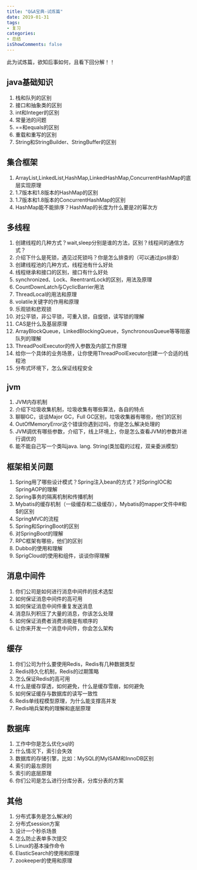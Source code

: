 ```yaml
---
title: "Q&A宝典-试炼篇"
date: 2019-01-31
tags:
- 复习
categories:
- 总结
isShowComments: false
---
```


<Boxx/>

此为试炼篇，欲知后事如何，且看下回分解！！

<!-- more -->

## java基础知识
1. 栈和队列的区别
2. 接口和抽象类的区别
3. int和Integer的区别
4. 常量池的问题
5. ==和equals的区别
6. 重载和重写的区别
7. String和StringBuilder、StringBuffer的区别

## 集合框架
1. ArrayList,LinkedList,HashMap,LinkedHashMap,ConcurrentHashMap的底层实现原理
2. 1.7版本和1.8版本的HashMap的区别
3. 1.7版本和1.8版本的ConcurrentHashMap的区别
4. HashMap能不能排序？HashMap的长度为什么要是2的幂次方

## 多线程
1. 创建线程的几种方式？wait,sleep分别是谁的方法，区别？线程间的通信方式？
2. 介绍下什么是死锁，遇见过死锁吗？你是怎么排查的（可以通过jps排查）
3. 创建线程池的几种方式，线程池有什么好处
4. 线程继承和接口的区别，接口有什么好处
5. synchronized、Lock、ReentrantLock的区别，用法及原理
6. CountDownLatch与CyclicBarrier用法
7. ThreadLocal的用法和原理
8. volatile关键字的作用和原理
9. 乐观锁和悲观锁
10. 对公平锁，非公平锁，可重入锁，自旋锁，读写锁的理解
11. CAS是什么及基层原理
12. ArrayBlockQueue，LinkedBlockingQueue，SynchronousQueue等等阻塞队列的理解
13. ThreadPoolExecutor的传入参数及内部工作原理
14. 给你一个具体的业务场景，让你使用ThreadPoolExecutor创建一个合适的线程池
15. 分布式环境下，怎么保证线程安全

## jvm
1. JVM内存机制
2. 介绍下垃圾收集机制，垃圾收集有哪些算法，各自的特点
3. 聊聊GC，谈谈Major GC，Full GC区别，垃圾收集器有哪些，他们的区别
4. OutOfMemoryError这个错误你遇到过吗，你是怎么解决处理的
5. JVM调优有哪些参数，介绍下，线上环境上，你是怎么查看JVM的参数并进行调优的
6. 能不能自己写一个类叫java. lang. String(类加载的过程，双亲委派模型)

## 框架相关问题
1. Spring用了哪些设计模式？Spring注入bean的方式？对SpringIOC和SpringAOP的理解
2. Spring事务的隔离机制和传播机制
3. Mybatis的缓存机制（一级缓存和二级缓存），Mybatis的mapper文件中#和$的区别
4. SpringMVC的流程
5. Spring和SpringBoot的区别
6. 对SpringBoot的理解
7. RPC框架有哪些，他们的区别
8. Dubbo的使用和理解
9. SprigCloud的使用和组件，谈谈你得理解

## 消息中间件
1. 你们公司是如何进行消息中间件的技术选型
2. 如何保证消息中间件的高可用
3. 如何保证消息中间件重复发送消息
4. 消息队列积压了大量的消息，你该怎么处理
5. 如何保证消费者消费消极是有顺序的
6. 让你来开发一个消息中间件，你会怎么架构

## 缓存
1. 你们公司为什么要使用Redis，Redis有几种数据类型
2. Redis持久化机制，Redis的过期策略
3. 怎么保证Redis的高可用
4. 什么是缓存穿透，如何避免，什么是缓存雪崩，如何避免
5. 如何保证缓存与数据库的读写一致性
6. Redis单线程模型原理，为什么能支撑高并发
7. Redis哨兵架构的理解和底层原理

## 数据库
1. 工作中你是怎么优化sql的
2. 什么情况下，索引会失效
3. 数据库的存储引擎，比如：MySQL的MyISAM和InnoDB区别
4. 索引的最左原则
5. 索引的底层原理
6. 你们公司是怎么进行分库分表，分库分表的方案

## 其他
1. 分布式事务是怎么解决的
2. 分布式session方案
3. 设计一个秒杀场景
4. 怎么防止表单多次提交
5. Linux的基本操作命令
6. ElasticSearch的使用和原理
7. zookeeper的使用和原理